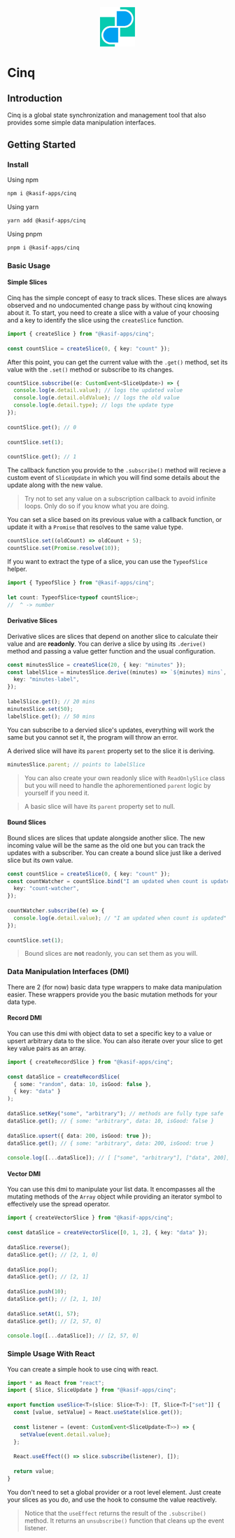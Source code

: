 <center>
  <img width="80" src="assets/cinq.png" />
</center>

# Cinq

## Introduction

Cinq is a global state synchronization and management tool that also provides some simple data manipulation interfaces.

## Getting Started

### Install

Using npm

```bash
npm i @kasif-apps/cinq
```

Using yarn

```bash
yarn add @kasif-apps/cinq
```

Using pnpm

```bash
pnpm i @kasif-apps/cinq
```

### Basic Usage

#### Simple Slices

Cinq has the simple concept of easy to track slices. These slices are always observed and no undocumented change pass by without cinq knowing about it. To start, you need to create a slice with a value of your choosing and a key to identify the slice using the `createSlice` function.

```typescript
import { createSlice } from "@kasif-apps/cinq";

const countSlice = createSlice(0, { key: "count" });
```

After this point, you can get the current value with the `.get()` method, set its value with the `.set()` method or subscribe to its changes.

```typescript
countSlice.subscribe((e: CustomEvent<SliceUpdate>) => {
  console.log(e.detail.value); // logs the updated value
  console.log(e.detail.oldValue); // logs the old value
  console.log(e.detail.type); // logs the update type
});

countSlice.get(); // 0

countSlice.set(1);

countSlice.get(); // 1
```

The callback function you provide to the `.subscribe()` method will recieve a custom event of `SliceUpdate` in which you will find some details about the update along with the new value.

> Try not to set any value on a subscription callback to avoid infinite loops. Only do so if you know what you are doing.

You can set a slice based on its previous value with a callback function, or update it with a `Promise` that resolves to the same value type.

```typescript
countSlice.set((oldCount) => oldCount + 5);
countSlice.set(Promise.resolve(10));
```

If you want to extract the type of a slice, you can use the `TypeofSlice` helper.

```typescript
import { TypeofSlice } from "@kasif-apps/cinq";

let count: TypeofSlice<typeof countSlice>;
//  ^ -> number
```

#### Derivative Slices

Derivative slices are slices that depend on another slice to calculate their value and are **readonly**. You can derive a slice by using its `.derive()` method and passing a value getter function and the usual configuration.

```typescript
const minutesSlice = createSlice(20, { key: "minutes" });
const labelSlice = minutesSlice.derive((minutes) => `${minutes} mins`, {
  key: "minutes-label",
});

labelSlice.get(); // 20 mins
minutesSlice.set(50);
labelSlice.get(); // 50 mins
```

You can subscribe to a dervied slice's updates, everything will work the same but you cannot set it, the program will throw an error.

A derived slice will have its `parent` property set to the slice it is deriving.

```typescript
minutesSlice.parent; // points to labelSlice
```

> You can also create your own readonly slice with `ReadOnlySlice` class but you will need to handle the aphorementioned `parent` logic by yourself if you need it.

> A basic slice will have its `parent` property set to null.

#### Bound Slices

Bound slices are slices that update alongside another slice. The new incoming value will be the same as the old one but you can track the updates with a subscriber. You can create a bound slice just like a derived slice but its own value.

```typescript
const countSlice = createSlice(0, { key: "count" });
const countWatcher = countSlice.bind("I am updated when count is updated", {
  key: "count-watcher",
});

countWatcher.subscribe((e) => {
  console.log(e.detail.value); // "I am updated when count is updated"
});

countSlice.set(1);
```

> Bound slices are **not** readonly, you can set them as you will.

### Data Manipulation Interfaces (DMI)

There are 2 (for now) basic data type wrappers to make data manipulation easier. These wrappers provide you the basic mutation methods for your data type.

#### Record DMI

You can use this dmi with object data to set a specific key to a value or upsert arbitrary data to the slice. You can also iterate over your slice to get key value pairs as an array.

```typescript
import { createRecordSlice } from "@kasif-apps/cinq";

const dataSlice = createRecordSlice(
  { some: "random", data: 10, isGood: false },
  { key: "data" }
);

dataSlice.setKey("some", "arbitrary"); // methods are fully type safe
dataSlice.get(); // { some: "arbitrary", data: 10, isGood: false }

dataSlice.upsert({ data: 200, isGood: true });
dataSlice.get(); // { some: "arbitrary", data: 200, isGood: true }

console.log([...dataSlice]); // [ ["some", "arbitrary"], ["data", 200], ["isGood", true] ]
```

#### Vector DMI

You can use this dmi to manipulate your list data. It encompasses all the mutating methods of the `Array` object while providing an iterator symbol to effectively use the spread operator.

```typescript
import { createVectorSlice } from "@kasif-apps/cinq";

const dataSlice = createVectorSlice([0, 1, 2], { key: "data" });

dataSlice.reverse();
dataSlice.get(); // [2, 1, 0]

dataSlice.pop();
dataSlice.get(); // [2, 1]

dataSlice.push(10);
dataSlice.get(); // [2, 1, 10]

dataSlice.setAt(1, 57);
dataSlice.get(); // [2, 57, 0]

console.log([...dataSlice]); // [2, 57, 0]
```

### Simple Usage With React

You can create a simple hook to use cinq with react.

```typescript
import * as React from "react";
import { Slice, SliceUpdate } from "@kasif-apps/cinq";

export function useSlice<T>(slice: Slice<T>): [T, Slice<T>["set"]] {
  const [value, setValue] = React.useState(slice.get());

  const listener = (event: CustomEvent<SliceUpdate<T>>) => {
    setValue(event.detail.value);
  };

  React.useEffect(() => slice.subscribe(listener), []);

  return value;
}
```

You don't need to set a global provider or a root level element. Just create your slices as you do, and use the hook to consume the value reactively.

> Notice that the `useEffect` returns the result of the `.subscribe()` method. It returns an `unsubscribe()` function that cleans up the event listener.
